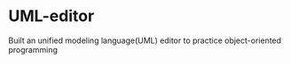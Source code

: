 # UML-editor
Built an unified modeling language(UML) editor to practice object-oriented programming
